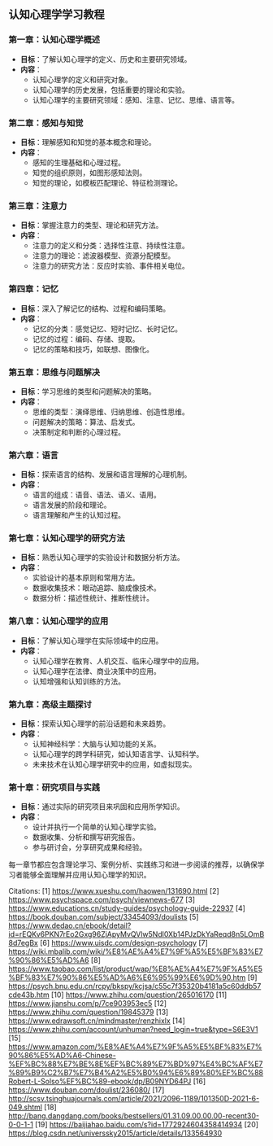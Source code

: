 ## 认知心理学学习教程

### 第一章：认知心理学概述
- **目标**：了解认知心理学的定义、历史和主要研究领域。
- **内容**：
  - 认知心理学的定义和研究对象。
  - 认知心理学的历史发展，包括重要的理论和实验。
  - 认知心理学的主要研究领域：感知、注意、记忆、思维、语言等。

### 第二章：感知与知觉
- **目标**：理解感知和知觉的基本概念和理论。
- **内容**：
  - 感知的生理基础和心理过程。
  - 知觉的组织原则，如图形感知法则。
  - 知觉的理论，如模板匹配理论、特征检测理论。

### 第三章：注意力
- **目标**：掌握注意力的类型、理论和研究方法。
- **内容**：
  - 注意力的定义和分类：选择性注意、持续性注意。
  - 注意力的理论：滤波器模型、资源分配模型。
  - 注意力的研究方法：反应时实验、事件相关电位。

### 第四章：记忆
- **目标**：深入了解记忆的结构、过程和编码策略。
- **内容**：
  - 记忆的分类：感觉记忆、短时记忆、长时记忆。
  - 记忆的过程：编码、存储、提取。
  - 记忆的策略和技巧，如联想、图像化。

### 第五章：思维与问题解决
- **目标**：学习思维的类型和问题解决的策略。
- **内容**：
  - 思维的类型：演绎思维、归纳思维、创造性思维。
  - 问题解决的策略：算法、启发式。
  - 决策制定和判断的心理过程。

### 第六章：语言
- **目标**：探索语言的结构、发展和语言理解的心理机制。
- **内容**：
  - 语言的组成：语音、语法、语义、语用。
  - 语言发展的阶段和理论。
  - 语言理解和产生的认知过程。

### 第七章：认知心理学的研究方法
- **目标**：熟悉认知心理学的实验设计和数据分析方法。
- **内容**：
  - 实验设计的基本原则和常用方法。
  - 数据收集技术：眼动追踪、脑成像技术。
  - 数据分析：描述性统计、推断性统计。

### 第八章：认知心理学的应用
- **目标**：了解认知心理学在实际领域中的应用。
- **内容**：
  - 认知心理学在教育、人机交互、临床心理学中的应用。
  - 认知心理学在法律、商业决策中的应用。
  - 认知增强和认知训练的方法。

### 第九章：高级主题探讨
- **目标**：探索认知心理学的前沿话题和未来趋势。
- **内容**：
  - 认知神经科学：大脑与认知功能的关系。
  - 认知心理学的跨学科研究，如认知语言学、认知科学。
  - 未来技术在认知心理学研究中的应用，如虚拟现实。

### 第十章：研究项目与实践
- **目标**：通过实际的研究项目来巩固和应用所学知识。
- **内容**：
  - 设计并执行一个简单的认知心理学实验。
  - 数据收集、分析和撰写研究报告。
  - 参与研讨会，分享研究成果和经验。

每一章节都应包含理论学习、案例分析、实践练习和进一步阅读的推荐，以确保学习者能够全面理解并应用认知心理学的知识。

Citations:
[1] https://www.xueshu.com/haowen/131690.html
[2] https://www.psychspace.com/psych/viewnews-677
[3] https://www.educations.cn/study-guides/psychology-guide-22937
[4] https://book.douban.com/subject/33454093/doulists
[5] https://www.dedao.cn/ebook/detail?id=rEQKv6PKN7rEo2Gxg96ZjApyMvQVlw5Ndl0Xb14PJzDkYaReqd8n5LOmB8d7egBx
[6] https://www.uisdc.com/design-psychology
[7] https://wiki.mbalib.com/wiki/%E8%AE%A4%E7%9F%A5%E5%BF%83%E7%90%86%E5%AD%A6
[8] https://www.taobao.com/list/product/wap/%E8%AE%A4%E7%9F%A5%E5%BF%83%E7%90%86%E5%AD%A6%E6%95%99%E6%9D%90.htm
[9] https://psych.bnu.edu.cn/rcpy/bkspy/kcjsa/c55c7f35320b4181a5c60ddb57cde43b.htm
[10] https://www.zhihu.com/question/265016170
[11] https://www.jianshu.com/p/7ce903953ec5
[12] https://www.zhihu.com/question/19845379
[13] https://www.edrawsoft.cn/mindmaster/renzhixlx
[14] https://www.zhihu.com/account/unhuman?need_login=true&type=S6E3V1
[15] https://www.amazon.com/%E8%AE%A4%E7%9F%A5%E5%BF%83%E7%90%86%E5%AD%A6-Chinese-%EF%BC%88%E7%BE%8E%EF%BC%89%E7%BD%97%E4%BC%AF%E7%89%B9%C2%B7%E7%B4%A2%E5%B0%94%E6%89%80%EF%BC%88Robert-L-Solso%EF%BC%89-ebook/dp/B09NYD64PJ
[16] https://www.douban.com/doulist/236080/
[17] http://scsv.tsinghuajournals.com/article/2021/2096-1189/101350D-2021-6-049.shtml
[18] http://bang.dangdang.com/books/bestsellers/01.31.09.00.00.00-recent30-0-0-1-1
[19] https://baijiahao.baidu.com/s?id=1772924604358414934
[20] https://blog.csdn.net/universsky2015/article/details/133564930
